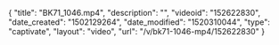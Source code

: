 {
    "title": "BK71_1046.mp4",
    "description": "",
    "videoid": "152622830",
    "date_created": "1502129264",
    "date_modified": "1520310044",
    "type": "captivate",
    "layout": "video",
    "url": "\/v\/bk71-1046-mp4\/152622830"
}
